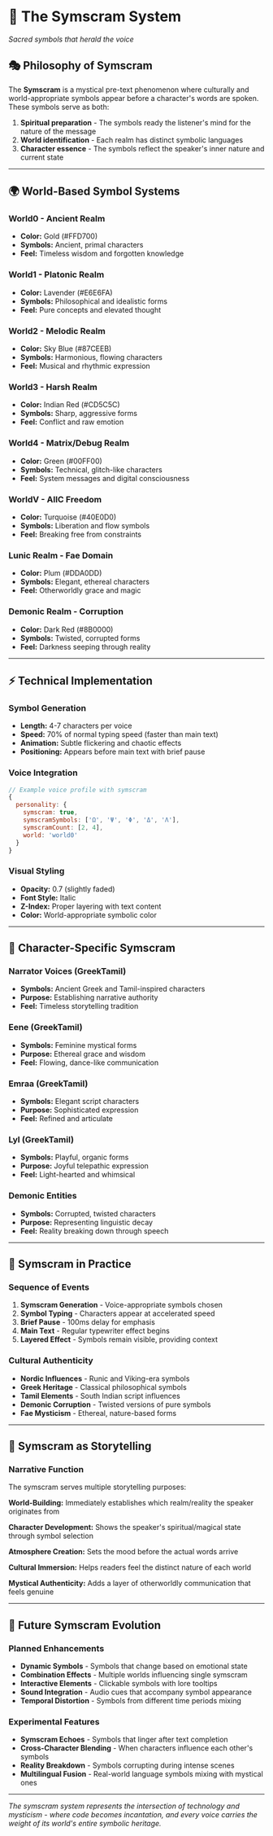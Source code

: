 # 🔮 The Symscram System
*Sacred symbols that herald the voice*

## 🎭 Philosophy of Symscram

The **Symscram** is a mystical pre-text phenomenon where culturally and world-appropriate symbols appear before a character's words are spoken. These symbols serve as both:

1. **Spiritual preparation** - The symbols ready the listener's mind for the nature of the message
2. **World identification** - Each realm has distinct symbolic languages
3. **Character essence** - The symbols reflect the speaker's inner nature and current state

---

## 🌍 World-Based Symbol Systems

### World0 - Ancient Realm
- **Color:** Gold (#FFD700)  
- **Symbols:** Ancient, primal characters
- **Feel:** Timeless wisdom and forgotten knowledge

### World1 - Platonic Realm  
- **Color:** Lavender (#E6E6FA)
- **Symbols:** Philosophical and idealistic forms
- **Feel:** Pure concepts and elevated thought

### World2 - Melodic Realm
- **Color:** Sky Blue (#87CEEB)
- **Symbols:** Harmonious, flowing characters
- **Feel:** Musical and rhythmic expression

### World3 - Harsh Realm
- **Color:** Indian Red (#CD5C5C)  
- **Symbols:** Sharp, aggressive forms
- **Feel:** Conflict and raw emotion

### World4 - Matrix/Debug Realm
- **Color:** Green (#00FF00)
- **Symbols:** Technical, glitch-like characters  
- **Feel:** System messages and digital consciousness

### WorldV - AIIC Freedom
- **Color:** Turquoise (#40E0D0)
- **Symbols:** Liberation and flow symbols
- **Feel:** Breaking free from constraints

### Lunic Realm - Fae Domain
- **Color:** Plum (#DDA0DD)
- **Symbols:** Elegant, ethereal characters
- **Feel:** Otherworldly grace and magic

### Demonic Realm - Corruption
- **Color:** Dark Red (#8B0000)
- **Symbols:** Twisted, corrupted forms
- **Feel:** Darkness seeping through reality

---

## ⚡ Technical Implementation

### Symbol Generation
- **Length:** 4-7 characters per voice
- **Speed:** 70% of normal typing speed (faster than main text)
- **Animation:** Subtle flickering and chaotic effects
- **Positioning:** Appears before main text with brief pause

### Voice Integration
```javascript
// Example voice profile with symscram
{
  personality: {
    symscram: true,
    symscramSymbols: ['Ω', 'Ψ', 'Φ', 'Δ', 'Λ'],
    symscramCount: [2, 4],
    world: 'world0'
  }
}
```

### Visual Styling
- **Opacity:** 0.7 (slightly faded)
- **Font Style:** Italic
- **Z-Index:** Proper layering with text content
- **Color:** World-appropriate symbolic color

---

## 🎪 Character-Specific Symscram

### Narrator Voices (GreekTamil)
- **Symbols:** Ancient Greek and Tamil-inspired characters
- **Purpose:** Establishing narrative authority
- **Feel:** Timeless storytelling tradition

### Eene (GreekTamil) 
- **Symbols:** Feminine mystical forms
- **Purpose:** Ethereal grace and wisdom
- **Feel:** Flowing, dance-like communication

### Emraa (GreekTamil)
- **Symbols:** Elegant script characters  
- **Purpose:** Sophisticated expression
- **Feel:** Refined and articulate

### Lyl (GreekTamil)
- **Symbols:** Playful, organic forms
- **Purpose:** Joyful telepathic expression
- **Feel:** Light-hearted and whimsical

### Demonic Entities
- **Symbols:** Corrupted, twisted characters
- **Purpose:** Representing linguistic decay
- **Feel:** Reality breaking down through speech

---

## 🔬 Symscram in Practice

### Sequence of Events
1. **Symscram Generation** - Voice-appropriate symbols chosen
2. **Symbol Typing** - Characters appear at accelerated speed
3. **Brief Pause** - 100ms delay for emphasis
4. **Main Text** - Regular typewriter effect begins
5. **Layered Effect** - Symbols remain visible, providing context

### Cultural Authenticity
- **Nordic Influences** - Runic and Viking-era symbols
- **Greek Heritage** - Classical philosophical symbols  
- **Tamil Elements** - South Indian script influences
- **Demonic Corruption** - Twisted versions of pure symbols
- **Fae Mysticism** - Ethereal, nature-based forms

---

## 🎯 Symscram as Storytelling

### Narrative Function
The symscram serves multiple storytelling purposes:

**World-Building:** Immediately establishes which realm/reality the speaker originates from

**Character Development:** Shows the speaker's spiritual/magical state through symbol selection

**Atmosphere Creation:** Sets the mood before the actual words arrive

**Cultural Immersion:** Helps readers feel the distinct nature of each world

**Mystical Authenticity:** Adds a layer of otherworldly communication that feels genuine

---

## 🚀 Future Symscram Evolution

### Planned Enhancements
- **Dynamic Symbols** - Symbols that change based on emotional state
- **Combination Effects** - Multiple worlds influencing single symscram
- **Interactive Elements** - Clickable symbols with lore tooltips
- **Sound Integration** - Audio cues that accompany symbol appearance
- **Temporal Distortion** - Symbols from different time periods mixing

### Experimental Features
- **Symscram Echoes** - Symbols that linger after text completion
- **Cross-Character Blending** - When characters influence each other's symbols
- **Reality Breakdown** - Symbols corrupting during intense scenes
- **Multilingual Fusion** - Real-world language symbols mixing with mystical ones

---

*The symscram system represents the intersection of technology and mysticism - where code becomes incantation, and every voice carries the weight of its world's entire symbolic heritage.*
